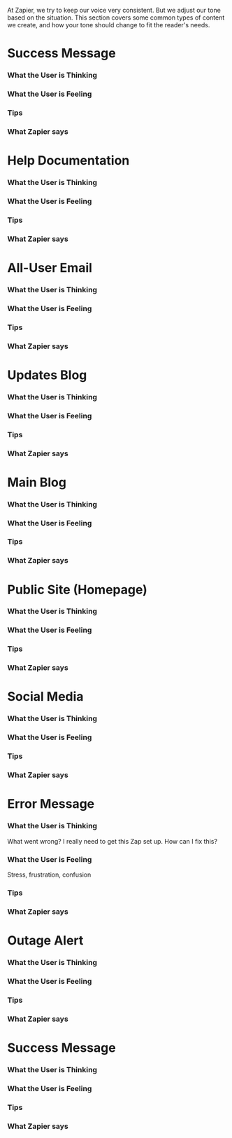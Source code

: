 At Zapier, we try to keep our voice very consistent. But we adjust our tone based on the situation. This section covers some common types of content we create, and how your tone should change to fit the reader's needs.

# Success Message

### What the User is Thinking

### What the User is Feeling

### Tips

### What Zapier says

# Help Documentation

### What the User is Thinking

### What the User is Feeling

### Tips

### What Zapier says

# All-User Email

### What the User is Thinking

### What the User is Feeling

### Tips

### What Zapier says

# Updates Blog

### What the User is Thinking

### What the User is Feeling

### Tips

### What Zapier says

# Main Blog

### What the User is Thinking

### What the User is Feeling

### Tips

### What Zapier says

# Public Site (Homepage)

### What the User is Thinking

### What the User is Feeling

### Tips

### What Zapier says

# Social Media

### What the User is Thinking

### What the User is Feeling

### Tips

### What Zapier says

# Error Message

### What the User is Thinking

What went wrong? I really need to get this Zap set up. How can I fix this?

### What the User is Feeling

Stress, frustration, confusion

### Tips

### What Zapier says

# Outage Alert

### What the User is Thinking

### What the User is Feeling

### Tips

### What Zapier says

# Success Message

### What the User is Thinking

### What the User is Feeling

### Tips

### What Zapier says
